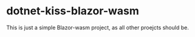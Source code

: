 # dotnet-kiss-blazor-wasm
This is just a simple Blazor-wasm project, as all other proejcts should be.
